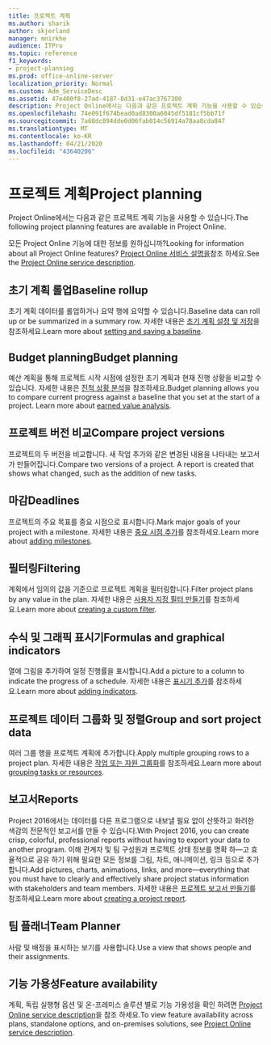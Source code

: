 ```yaml
---
title: 프로젝트 계획
ms.author: sharik
author: skjerland
manager: mnirkhe
audience: ITPro
ms.topic: reference
f1_keywords:
- project-planning
ms.prod: office-online-server
localization_priority: Normal
ms.custom: Adm_ServiceDesc
ms.assetid: 47e400f8-27ad-4187-8d31-e47ac3767300
description: Project Online에서는 다음과 같은 프로젝트 계획 기능을 사용할 수 있습니다.
ms.openlocfilehash: 74e091f674bead0ad8300a6045df5181cf5bb71f
ms.sourcegitcommit: 7a68dc894dde0d06fab014c56914a78aa8cda847
ms.translationtype: MT
ms.contentlocale: ko-KR
ms.lasthandoff: 04/21/2020
ms.locfileid: "43640206"
---
```

# <a name="project-planning"></a><span data-ttu-id="cc960-103">프로젝트 계획</span><span class="sxs-lookup"><span data-stu-id="cc960-103">Project planning</span></span>

<span data-ttu-id="cc960-104">Project Online에서는 다음과 같은 프로젝트 계획 기능을 사용할 수 있습니다.</span><span class="sxs-lookup"><span data-stu-id="cc960-104">The following project planning features are available in Project Online.</span></span>
  
<span data-ttu-id="cc960-105">모든 Project Online 기능에 대한 정보를 원하십니까?</span><span class="sxs-lookup"><span data-stu-id="cc960-105">Looking for information about all Project Online features?</span></span> <span data-ttu-id="cc960-106">[Project Online 서비스 설명을](project-online-service-description.md)참조 하세요.</span><span class="sxs-lookup"><span data-stu-id="cc960-106">See the [Project Online service description](project-online-service-description.md).</span></span>
  
## <a name="baseline-rollup"></a><span data-ttu-id="cc960-107">초기 계획 롤업</span><span class="sxs-lookup"><span data-stu-id="cc960-107">Baseline rollup</span></span>

<span data-ttu-id="cc960-108">초기 계획 데이터를 롤업하거나 요약 행에 요약할 수 있습니다.</span><span class="sxs-lookup"><span data-stu-id="cc960-108">Baseline data can roll up or be summarized in a summary row.</span></span> <span data-ttu-id="cc960-109">자세한 내용은 [초기 계획 설정 및 저장](https://go.microsoft.com/fwlink/p/?LinkId=271346)을 참조하세요.</span><span class="sxs-lookup"><span data-stu-id="cc960-109">Learn more about [setting and saving a baseline](https://go.microsoft.com/fwlink/p/?LinkId=271346).</span></span>
  
## <a name="budget-planning"></a><span data-ttu-id="cc960-110">Budget planning</span><span class="sxs-lookup"><span data-stu-id="cc960-110">Budget planning</span></span>

<span data-ttu-id="cc960-p103">예산 계획을 통해 프로젝트 시작 시점에 설정한 초기 계획과 현재 진행 상황을 비교할 수 있습니다. 자세한 내용은 [진척 상황 분석](https://go.microsoft.com/fwlink/p/?LinkId=271336)을 참조하세요.</span><span class="sxs-lookup"><span data-stu-id="cc960-p103">Budget planning allows you to compare current progress against a baseline that you set at the start of a project. Learn more about [earned value analysis](https://go.microsoft.com/fwlink/p/?LinkId=271336).</span></span>
  
## <a name="compare-project-versions"></a><span data-ttu-id="cc960-113">프로젝트 버전 비교</span><span class="sxs-lookup"><span data-stu-id="cc960-113">Compare project versions</span></span>

<span data-ttu-id="cc960-p104">프로젝트의 두 버전을 비교합니다. 새 작업 추가와 같은 변경된 내용을 나타내는 보고서가 만들어집니다.</span><span class="sxs-lookup"><span data-stu-id="cc960-p104">Compare two versions of a project. A report is created that shows what changed, such as the addition of new tasks.</span></span>
  
## <a name="deadlines"></a><span data-ttu-id="cc960-116">마감</span><span class="sxs-lookup"><span data-stu-id="cc960-116">Deadlines</span></span>

<span data-ttu-id="cc960-117">프로젝트의 주요 목표를 중요 시점으로 표시합니다.</span><span class="sxs-lookup"><span data-stu-id="cc960-117">Mark major goals of your project with a milestone.</span></span> <span data-ttu-id="cc960-118">자세한 내용은 [중요 시점 추가](https://go.microsoft.com/fwlink/p/?LinkId=271339)를 참조하세요.</span><span class="sxs-lookup"><span data-stu-id="cc960-118">Learn more about [adding milestones](https://go.microsoft.com/fwlink/p/?LinkId=271339).</span></span>
  
## <a name="filtering"></a><span data-ttu-id="cc960-119">필터링</span><span class="sxs-lookup"><span data-stu-id="cc960-119">Filtering</span></span>

<span data-ttu-id="cc960-120">계획에서 임의의 값을 기준으로 프로젝트 계획을 필터링합니다.</span><span class="sxs-lookup"><span data-stu-id="cc960-120">Filter project plans by any value in the plan.</span></span> <span data-ttu-id="cc960-121">자세한 내용은 [사용자 지정 필터 만들기](https://go.microsoft.com/fwlink/p/?LinkId=271341)를 참조하세요.</span><span class="sxs-lookup"><span data-stu-id="cc960-121">Learn more about [creating a custom filter](https://go.microsoft.com/fwlink/p/?LinkId=271341).</span></span>
  
## <a name="formulas-and-graphical-indicators"></a><span data-ttu-id="cc960-122">수식 및 그래픽 표시기</span><span class="sxs-lookup"><span data-stu-id="cc960-122">Formulas and graphical indicators</span></span>

<span data-ttu-id="cc960-123">열에 그림을 추가하여 일정 진행률을 표시합니다.</span><span class="sxs-lookup"><span data-stu-id="cc960-123">Add a picture to a column to indicate the progress of a schedule.</span></span> <span data-ttu-id="cc960-124">자세한 내용은 [표시기 추가](https://go.microsoft.com/fwlink/p/?LinkId=271340)를 참조하세요.</span><span class="sxs-lookup"><span data-stu-id="cc960-124">Learn more about [adding indicators](https://go.microsoft.com/fwlink/p/?LinkId=271340).</span></span>
  
## <a name="group-and-sort-project-data"></a><span data-ttu-id="cc960-125">프로젝트 데이터 그룹화 및 정렬</span><span class="sxs-lookup"><span data-stu-id="cc960-125">Group and sort project data</span></span>

<span data-ttu-id="cc960-126">여러 그룹 행을 프로젝트 계획에 추가합니다.</span><span class="sxs-lookup"><span data-stu-id="cc960-126">Apply multiple grouping rows to a project plan.</span></span> <span data-ttu-id="cc960-127">자세한 내용은 [작업 또는 자원 그룹화](https://go.microsoft.com/fwlink/p/?LinkId=271326)를 참조하세요.</span><span class="sxs-lookup"><span data-stu-id="cc960-127">Learn more about [grouping tasks or resources](https://go.microsoft.com/fwlink/p/?LinkId=271326).</span></span>
  
## <a name="reports"></a><span data-ttu-id="cc960-128">보고서</span><span class="sxs-lookup"><span data-stu-id="cc960-128">Reports</span></span>

<span data-ttu-id="cc960-129">Project 2016에서는 데이터를 다른 프로그램으로 내보낼 필요 없이 산뜻하고 화려한 색감의 전문적인 보고서를 만들 수 있습니다.</span><span class="sxs-lookup"><span data-stu-id="cc960-129">With Project 2016, you can create crisp, colorful, professional reports without having to export your data to another program.</span></span> <span data-ttu-id="cc960-130">이해 관계자 및 팀 구성원과 프로젝트 상태 정보를 명확 하&mdash;고 효율적으로 공유 하기 위해 필요한 모든 정보를 그림, 차트, 애니메이션, 링크 등으로 추가 합니다.</span><span class="sxs-lookup"><span data-stu-id="cc960-130">Add pictures, charts, animations, links, and more&mdash;everything that you must have to clearly and effectively share project status information with stakeholders and team members.</span></span> <span data-ttu-id="cc960-131">자세한 내용은 [프로젝트 보고서 만들기](https://go.microsoft.com/fwlink/p/?LinkId=271349)를 참조하세요.</span><span class="sxs-lookup"><span data-stu-id="cc960-131">Learn more about [creating a project report](https://go.microsoft.com/fwlink/p/?LinkId=271349).</span></span>
  
## <a name="team-planner"></a><span data-ttu-id="cc960-132">팀 플래너</span><span class="sxs-lookup"><span data-stu-id="cc960-132">Team Planner</span></span>

<span data-ttu-id="cc960-133">사람 및 배정을 표시하는 보기를 사용합니다.</span><span class="sxs-lookup"><span data-stu-id="cc960-133">Use a view that shows people and their assignments.</span></span> 
  
## <a name="feature-availability"></a><span data-ttu-id="cc960-134">기능 가용성</span><span class="sxs-lookup"><span data-stu-id="cc960-134">Feature availability</span></span>

<span data-ttu-id="cc960-135">계획, 독립 실행형 옵션 및 온-프레미스 솔루션 별로 기능 가용성을 확인 하려면 [Project Online service description](project-online-service-description.md)을 참조 하세요.</span><span class="sxs-lookup"><span data-stu-id="cc960-135">To view feature availability across plans, standalone options, and on-premises solutions, see [Project Online service description](project-online-service-description.md).</span></span>
  